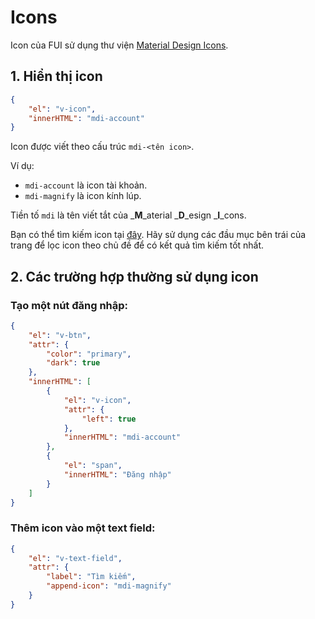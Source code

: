 # Icons

Icon của FUI sử dụng thư viện [Material Design Icons](https://pictogrammers.com/library/mdi/).

## 1. Hiển thị icon

```JSON
{
    "el": "v-icon",
    "innerHTML": "mdi-account"
}
```

Icon được viết theo cấu trúc `mdi-<tên icon>`.

Ví dụ:

* `mdi-account` là icon tài khoản.
* `mdi-magnify` là icon kính lúp.

Tiền tố `mdi` là tên viết tắt của _**M**_aterial _**D**_esign _**I**_cons.

Bạn có thể tìm kiếm icon tại [đây](https://pictogrammers.com/library/mdi/). Hãy sử dụng các đầu mục bên trái của trang để lọc icon theo chủ đề để có kết quả tìm kiếm tốt nhất.

## 2. Các trường hợp thường sử dụng icon

### Tạo một nút đăng nhập:

```JSON
{
    "el": "v-btn",
    "attr": {
        "color": "primary",
        "dark": true
    },
    "innerHTML": [
        {
            "el": "v-icon",
            "attr": {
                "left": true
            },
            "innerHTML": "mdi-account"
        },
        {
            "el": "span",
            "innerHTML": "Đăng nhập"
        }
    ]
}
```

### Thêm icon vào một text field:

```JSON
{
    "el": "v-text-field",
    "attr": {
        "label": "Tìm kiếm",
        "append-icon": "mdi-magnify"
    }
}
```
